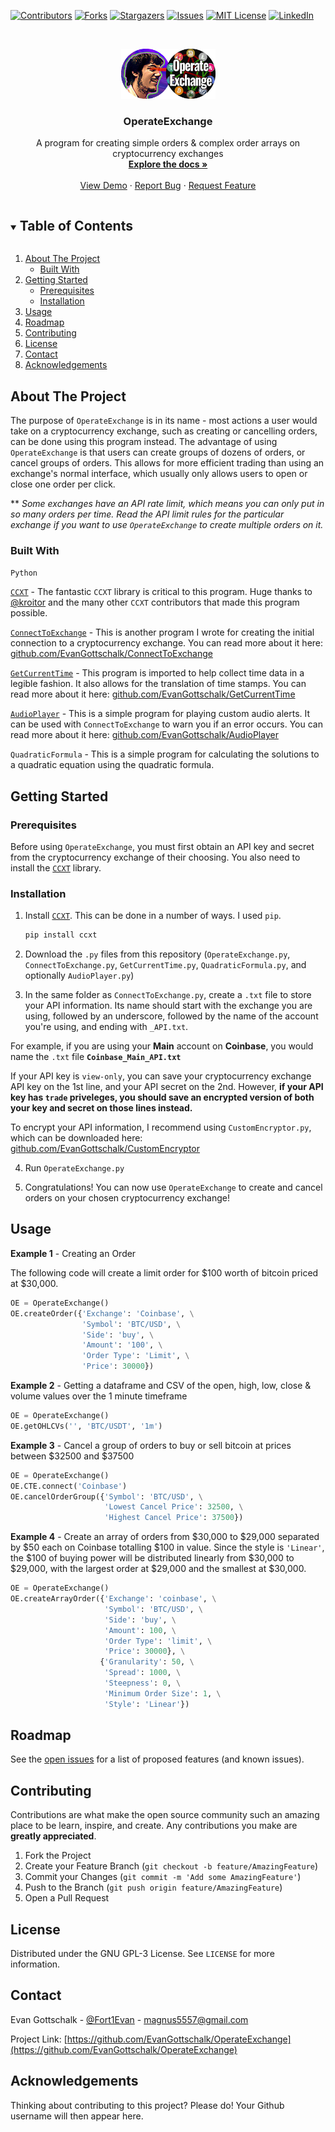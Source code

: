 <!--
*** Do a search and replace for the following:
*** EvanGottschalk, OperateExchange, Fort1Evan, magnus5557@gmail.com, OperateExchange, A program for creating simple orders & complex order arrays on cryptocurrency exchanges
-->



<!-- PROJECT SHIELDS -->
<!--
*** I'm using markdown "reference style" links for readability.
*** Reference links are enclosed in brackets [ ] instead of parentheses ( ).
*** See the bottom of this document for the declaration of the reference variables
*** for contributors-url, forks-url, etc. This is an optional, concise syntax you may use.
*** https://www.markdownguide.org/basic-syntax/#reference-style-links
-->
[![Contributors][contributors-shield]][contributors-url]
[![Forks][forks-shield]][forks-url]
[![Stargazers][stars-shield]][stars-url]
[![Issues][issues-shield]][issues-url]
[![MIT License][license-shield]][license-url]
[![LinkedIn][linkedin-shield]][linkedin-url]



<!-- PROJECT LOGO -->
<br />
<p align="center">
  <a href="https://github.com/EvanGottschalk/OperateExchange">
    <img src="logo.png" alt="Logo" width="151" height="80">
  </a>

  <h3 align="center">OperateExchange</h3>

  <p align="center">
    A program for creating simple orders & complex order arrays on cryptocurrency exchanges
    <br />
    <a href="https://github.com/EvanGottschalk/OperateExchange"><strong>Explore the docs »</strong></a>
    <br />
    <br />
    <a href="https://github.com/EvanGottschalk/OperateExchange">View Demo</a>
    ·
    <a href="https://github.com/EvanGottschalk/OperateExchange/issues">Report Bug</a>
    ·
    <a href="https://github.com/EvanGottschalk/OperateExchange/issues">Request Feature</a>
  </p>
</p>



<!-- TABLE OF CONTENTS -->
<details open="open">
  <summary><h2 style="display: inline-block">Table of Contents</h2></summary>
  <ol>
    <li>
      <a href="#about-the-project">About The Project</a>
      <ul>
        <li><a href="#built-with">Built With</a></li>
      </ul>
    </li>
    <li>
      <a href="#getting-started">Getting Started</a>
      <ul>
        <li><a href="#prerequisites">Prerequisites</a></li>
        <li><a href="#installation">Installation</a></li>
      </ul>
    </li>
    <li><a href="#usage">Usage</a></li>
    <li><a href="#roadmap">Roadmap</a></li>
    <li><a href="#contributing">Contributing</a></li>
    <li><a href="#license">License</a></li>
    <li><a href="#contact">Contact</a></li>
    <li><a href="#acknowledgements">Acknowledgements</a></li>
  </ol>
</details>



<!-- ABOUT THE PROJECT -->
## About The Project

The purpose of `OperateExchange` is in its name - most actions a user would take on a cryptocurrency exchange, such as creating or cancelling orders, can be done using this program instead. The advantage of using `OperateExchange` is that users can create groups of dozens of orders, or cancel groups of orders. This allows for more efficient trading than using an exchange's normal interface, which usually only allows users to open or close one order per click.

** *Some exchanges have an API rate limit, which means you can only put in so many orders per time. Read the API limit rules for the particular exchange if you want to use `OperateExchange` to create multiple orders on it.*


### Built With

`Python`

[`CCXT`](https://github.com/ccxt/ccxt) - The fantastic `CCXT` library is critical to this program. Huge thanks to [@kroitor](https://github.com/kroitor) and the many other `CCXT` contributors that made this program possible.

[`ConnectToExchange`](https://github.com/EvanGottschalk/connecttoexchange) - This is another program I wrote for creating the initial connection to a cryptocurrency exchange. You can read more about it here: [github.com/EvanGottschalk/ConnectToExchange](https://github.com/EvanGottschalk/connecttoexchange)

[`GetCurrentTime`](https://github.com/EvanGottschalk/GetCurrentTime) - This program is imported to help collect time data in a legible fashion. It also allows for the translation of time stamps. You can read more about it here: [github.com/EvanGottschalk/GetCurrentTime](https://github.com/EvanGottschalk/GetCurrentTime)

[`AudioPlayer`](https://github.com/EvanGottschalk/AudioPlayer) - This is a simple program for playing custom audio alerts. It can be used with `ConnectToExchange` to warn you if an error occurs. You can read more about it here: [github.com/EvanGottschalk/AudioPlayer](https://github.com/EvanGottschalk/AudioPlayer)

`QuadraticFormula` - This is a simple program for calculating the solutions to a quadratic equation using the quadratic formula.


<!-- GETTING STARTED -->
## Getting Started

### Prerequisites

Before using `OperateExchange`, you must first obtain an API key and secret from the cryptocurrency exchange of their choosing. You also need to install the [`CCXT`](https://github.com/ccxt/ccxt) library.

### Installation

1. Install [`CCXT`](https://github.com/ccxt/ccxt). This can be done in a number of ways. I used `pip`.
   ```sh
   pip install ccxt
   ```
2. Download the `.py` files from this repository (`OperateExchange.py`, `ConnectToExchange.py`, `GetCurrentTime.py`, `QuadraticFormula.py`, and optionally `AudioPlayer.py`)

3. In the same folder as `ConnectToExchange.py`, create a `.txt` file to store your API information. Its name should start with the exchange you are using, followed by an underscore, followed by the name of the account you're using, and ending with `_API.txt`.

  For example, if you are using your **Main** account on **Coinbase**, you would name the `.txt` file **`Coinbase_Main_API.txt`**

  If your API key is `view-only`, you can save your cryptocurrency exchange API key on the 1st line, and your API secret on the 2nd. However, **if your API key has `trade` priveleges, you should save an encrypted version of both your key and secret on those lines instead.**

  To encrypt your API information, I recommend using `CustomEncryptor.py`, which can be downloaded here: [github.com/EvanGottschalk/CustomEncryptor](https://github.com/EvanGottschalk/CustomEncryptor)

4. Run `OperateExchange.py`

5. Congratulations! You can now use `OperateExchange` to create and cancel orders on your chosen cryptocurrency exchange!


<!-- USAGE EXAMPLES -->
## Usage

**Example 1** - Creating an Order

The following code will create a limit order for $100 worth of bitcoin priced at $30,000.

```python
OE = OperateExchange()
OE.createOrder({'Exchange': 'Coinbase', \
                'Symbol': 'BTC/USD', \
                'Side': 'buy', \
                'Amount': '100', \
                'Order Type': 'Limit', \
                'Price': 30000})
```

**Example 2** - Getting a dataframe and CSV of the open, high, low, close & volume values over the 1 minute timeframe

```python
OE = OperateExchange()
OE.getOHLCVs('', 'BTC/USDT', '1m')
```

**Example 3** - Cancel a group of orders to buy or sell bitcoin at prices between $32500 and $37500

```python
OE = OperateExchange()
OE.CTE.connect('Coinbase')
OE.cancelOrderGroup({'Symbol': 'BTC/USD', \
                     'Lowest Cancel Price': 32500, \
                     'Highest Cancel Price': 37500})
```

**Example 4** - Create an array of orders from $30,000 to $29,000 separated by $50 each on Coinbase totalling $100 in value. Since the style is `'Linear'`, the $100 of buying power will be distributed linearly from $30,000 to $29,000, with the largest order at $29,000 and the smallest at $30,000.

```python
OE = OperateExchange()
OE.createArrayOrder({'Exchange': 'coinbase', \
                     'Symbol': 'BTC/USD', \
                     'Side': 'buy', \
                     'Amount': 100, \
                     'Order Type': 'limit', \
                     'Price': 30000}, \
                    {'Granularity': 50, \
                     'Spread': 1000, \
                     'Steepness': 0, \
                     'Minimum Order Size': 1, \
                     'Style': 'Linear'})
```

<!-- ROADMAP -->
## Roadmap

See the [open issues](https://github.com/EvanGottschalk/OperateExchange/issues) for a list of proposed features (and known issues).


<!-- CONTRIBUTING -->
## Contributing

Contributions are what make the open source community such an amazing place to be learn, inspire, and create. Any contributions you make are **greatly appreciated**.

1. Fork the Project
2. Create your Feature Branch (`git checkout -b feature/AmazingFeature`)
3. Commit your Changes (`git commit -m 'Add some AmazingFeature'`)
4. Push to the Branch (`git push origin feature/AmazingFeature`)
5. Open a Pull Request



<!-- LICENSE -->
## License

Distributed under the GNU GPL-3 License. See `LICENSE` for more information.



<!-- CONTACT -->
## Contact

Evan Gottschalk - [@Fort1Evan](https://twitter.com/Fort1Evan) - magnus5557@gmail.com

Project Link: [https://github.com/EvanGottschalk/OperateExchange](https://github.com/EvanGottschalk/OperateExchange)



<!-- ACKNOWLEDGEMENTS -->
## Acknowledgements

Thinking about contributing to this project? Please do! Your Github username will then appear here.





<!-- MARKDOWN LINKS & IMAGES -->
<!-- https://www.markdownguide.org/basic-syntax/#reference-style-links -->
[contributors-shield]: https://img.shields.io/github/contributors/EvanGottschalk/OperateExchange.svg?style=for-the-badge
[contributors-url]: https://github.com/EvanGottschalk/OperateExchange/graphs/contributors
[forks-shield]: https://img.shields.io/github/forks/EvanGottschalk/OperateExchange.svg?style=for-the-badge
[forks-url]: https://github.com/EvanGottschalk/OperateExchange/network/members
[stars-shield]: https://img.shields.io/github/stars/EvanGottschalk/OperateExchange.svg?style=for-the-badge
[stars-url]: https://github.com/EvanGottschalk/OperateExchange/stargazers
[issues-shield]: https://img.shields.io/github/issues/EvanGottschalk/OperateExchange.svg?style=for-the-badge
[issues-url]: https://github.com/EvanGottschalk/OperateExchange/issues
[license-shield]: https://img.shields.io/github/license/EvanGottschalk/OperateExchange.svg?style=for-the-badge
[license-url]: https://github.com/EvanGottschalk/OperateExchange/blob/master/LICENSE.txt
[linkedin-shield]: https://img.shields.io/badge/-LinkedIn-black.svg?style=for-the-badge&logo=linkedin&colorB=555
[linkedin-url]: https://linkedin.com/in/EvanGottschalk
